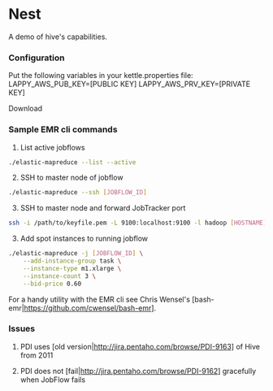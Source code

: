 Nest
======

A demo of hive's capabilities.

### Configuration ###

Put the following variables in your kettle.properties file:
LAPPY_AWS_PUB_KEY=[PUBLIC KEY]
LAPPY_AWS_PRV_KEY=[PRIVATE KEY]


Download 

### Sample EMR cli commands ###

1. List active jobflows
```bash
./elastic-mapreduce --list --active
```

2. SSH to master node of jobflow
```bash
./elastic-mapreduce --ssh [JOBFLOW_ID]
```

3. SSH to master node and forward JobTracker port
```bash
ssh -i /path/to/keyfile.pem -L 9100:localhost:9100 -l hadoop [HOSTNAME]
```

3. Add spot instances to running jobflow
```bash
./elastic-mapreduce -j [JOBFLOW_ID] \
    --add-instance-group task \
    --instance-type m1.xlarge \
    --instance-count 3 \
    --bid-price 0.60
```

For a handy utility with the EMR cli see Chris Wensel's [bash-emr|https://github.com/cwensel/bash-emr].

### Issues ###

1. PDI uses [old version|http://jira.pentaho.com/browse/PDI-9163] of Hive from 2011

2. PDI does not [fail|http://jira.pentaho.com/browse/PDI-9162] gracefully when JobFlow fails
